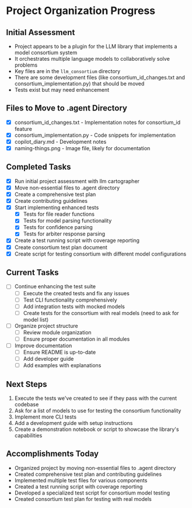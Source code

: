# Project Organization Progress

## Initial Assessment
- Project appears to be a plugin for the LLM library that implements a model consortium system
- It orchestrates multiple language models to collaboratively solve problems
- Key files are in the `llm_consortium` directory
- There are some development files (like consortium_id_changes.txt and consortium_implementation.py) that should be moved
- Tests exist but may need enhancement

## Files to Move to .agent Directory
- [x] consortium_id_changes.txt - Implementation notes for consortium_id feature
- [x] consortium_implementation.py - Code snippets for implementation
- [x] copilot_diary.md - Development notes
- [x] naming-things.png - Image file, likely for documentation

## Completed Tasks
- [x] Run initial project assessment with llm cartographer
- [x] Move non-essential files to .agent directory
- [x] Create a comprehensive test plan
- [x] Create contributing guidelines
- [x] Start implementing enhanced tests
  - [x] Tests for file reader functions
  - [x] Tests for model parsing functionality
  - [x] Tests for confidence parsing
  - [x] Tests for arbiter response parsing
- [x] Create a test running script with coverage reporting
- [x] Create consortium test plan document
- [x] Create script for testing consortium with different model configurations

## Current Tasks
- [ ] Continue enhancing the test suite
  - [ ] Execute the created tests and fix any issues
  - [ ] Test CLI functionality comprehensively
  - [ ] Add integration tests with mocked models
  - [ ] Create tests for the consortium with real models (need to ask for model list)
- [ ] Organize project structure
  - [ ] Review module organization
  - [ ] Ensure proper documentation in all modules
- [ ] Improve documentation
  - [ ] Ensure README is up-to-date
  - [ ] Add developer guide
  - [ ] Add examples with explanations

## Next Steps
1. Execute the tests we've created to see if they pass with the current codebase
2. Ask for a list of models to use for testing the consortium functionality
3. Implement more CLI tests
4. Add a development guide with setup instructions
5. Create a demonstration notebook or script to showcase the library's capabilities

## Accomplishments Today
- Organized project by moving non-essential files to .agent directory
- Created comprehensive test plan and contributing guidelines
- Implemented multiple test files for various components
- Created a test running script with coverage reporting
- Developed a specialized test script for consortium model testing
- Created consortium test plan for testing with real models
